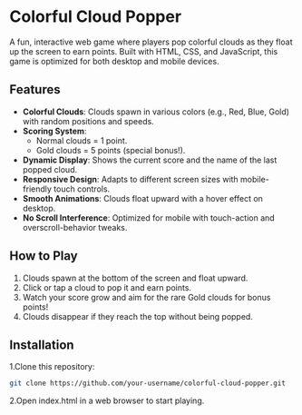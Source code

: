 # Colorful Cloud Popper

A fun, interactive web game where players pop colorful clouds as they float up the screen to earn points. Built with HTML, CSS, and JavaScript, this game is optimized for both desktop and mobile devices.


## Features

- **Colorful Clouds**: Clouds spawn in various colors (e.g., Red, Blue, Gold) with random positions and speeds.
- **Scoring System**: 
  - Normal clouds = 1 point.
  - Gold clouds = 5 points (special bonus!).
- **Dynamic Display**: Shows the current score and the name of the last popped cloud.
- **Responsive Design**: Adapts to different screen sizes with mobile-friendly touch controls.
- **Smooth Animations**: Clouds float upward with a hover effect on desktop.
- **No Scroll Interference**: Optimized for mobile with touch-action and overscroll-behavior tweaks.

## How to Play

1. Clouds spawn at the bottom of the screen and float upward.
2. Click or tap a cloud to pop it and earn points.
3. Watch your score grow and aim for the rare Gold clouds for bonus points!
4. Clouds disappear if they reach the top without being popped.

## Installation

1.Clone this repository:
   ```bash
   git clone https://github.com/your-username/colorful-cloud-popper.git
   ```
2.Open index.html in a web browser to start playing.
